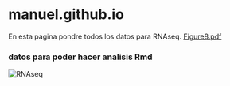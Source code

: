 # manuel.github.io

En esta pagina pondre todos los datos para RNAseq.
 [Figure8.pdf](https://github.com/user-attachments/files/19109772/Figure8.pdf)

### datos para poder hacer analisis Rmd



![RNAseq](https://github.com/user-attachments/assets/7cfb170c-a293-4330-bcb4-6ba721376274)
